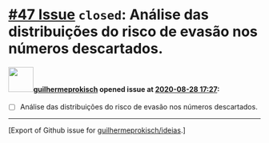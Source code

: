 # [\#47 Issue](https://github.com/guilhermeprokisch/ideias/issues/47) `closed`: Análise das distribuições do risco de evasão nos números descartados.

#### <img src="https://avatars.githubusercontent.com/u/12011070?u=f18e95eceaa97f69b9d0c5a06270d7bdfbc44b5a&v=4" width="50">[guilhermeprokisch](https://github.com/guilhermeprokisch) opened issue at [2020-08-28 17:27](https://github.com/guilhermeprokisch/ideias/issues/47):

- [ ] Análise das distribuições do risco de evasão nos números descartados.
  




-------------------------------------------------------------------------------



[Export of Github issue for [guilhermeprokisch/ideias](https://github.com/guilhermeprokisch/ideias).]
